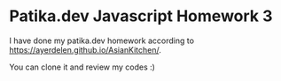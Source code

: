 # Patika.dev Javascript Homework 3

I have done my patika.dev homework according to https://ayerdelen.github.io/AsianKitchen/.

You can clone it and review my codes :)

